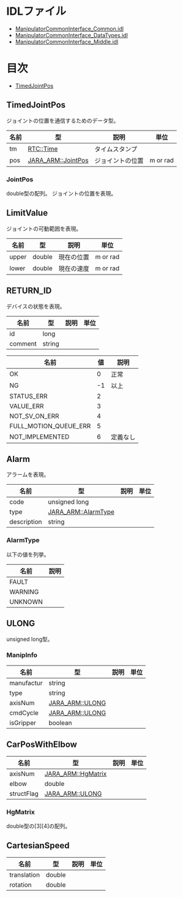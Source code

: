 # IDLファイル

* [ManipulatorCommonInterface_Common.idl](http://svn.openrtm.org/OpenRTM-aist/trunk/OpenRTM-aist/src/lib/rtm/ext/ManipulatorCommonInterface_Common.idl)
* [ManipulatorCommonInterface_DataTypes.idl](http://svn.openrtm.org/OpenRTM-aist/trunk/OpenRTM-aist/src/lib/rtm/ext/ManipulatorCommonInterface_DataTypes.idl)
* [ManipulatorCommonInterface_Middle.idl](http://svn.openrtm.org/OpenRTM-aist/trunk/OpenRTM-aist/src/lib/rtm/ext/ManipulatorCommonInterface_Middle.idl)

# 目次

* [TimedJointPos](#timedjointpos)

## TimedJointPos

ジョイントの位置を通信するためのデータ型。

|名前|型|説明|単位|
|---|---|---|---|
|tm|[RTC::Time](BasicDataTypes#time)|タイムスタンプ||
|pos|[JARA_ARM::JointPos](#jointpos)|ジョイントの位置|m or rad|

### JointPos

double型の配列。
ジョイントの位置を表現。

## LimitValue

ジョイントの可動範囲を表現。

|名前|型|説明|単位|
|---|---|---|---|
|upper|double|現在の位置|m or rad|
|lower|double|現在の速度|m or rad|

## RETURN_ID

デバイスの状態を表現。

|名前|型|説明|単位|
|---|---|---|---|
|id|long|||
|comment|string|||

|名前|値|説明|
|---|---|---|
|OK|0|正常|
|NG|-1|以上|
|STATUS_ERR|2||
|VALUE_ERR|3||
|NOT_SV_ON_ERR|4||
|FULL_MOTION_QUEUE_ERR|5||
|NOT_IMPLEMENTED|6|定義なし|

## Alarm

アラームを表現。

|名前|型|説明|単位|
|---|---|---|---|
|code|unsigned long|||
|type|[JARA_ARM::AlarmType](#alarmtype)|||
|description|string|||

### AlarmType

以下の値を列挙。

|名前|説明|
|---|---|
|FAULT||
|WARNING||
|UNKNOWN||

## ULONG

unsigned long型。

### ManipInfo

|名前|型|説明|単位|
|---|---|---|---|
|manufactur|string|||
|type|string|||
|axisNum|[JARA_ARM::ULONG](#ulong)|||
|cmdCycle|[JARA_ARM::ULONG](#ulong)|||
|isGripper|boolean|||

## CarPosWithElbow

|名前|型|説明|単位|
|---|---|---|---|
|axisNum|[JARA_ARM::HgMatrix](#hgmatrix)|||
|elbow|double|||
|structFlag|[JARA_ARM::ULONG](#ulong)|||

### HgMatrix

double型の[3][4]の配列。

## CartesianSpeed

|名前|型|説明|単位|
|---|---|---|---|
|translation|double|||
|rotation|double|||
